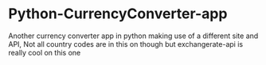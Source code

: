 # Python-CurrencyConverter-app
Another currency converter app in python making use of a different site and API, 
Not all country codes are in this on though but exchangerate-api is really cool on this one
